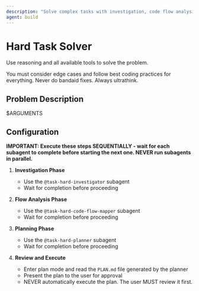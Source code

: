 ```yaml
---
description: "Solve complex tasks with investigation, code flow analysis, and planning"
agent: build
---
```


# Hard Task Solver

Use reasoning and all available tools to solve the problem.

You must consider edge cases and follow best coding practices for everything.
Never do bandaid fixes. Always ultrathink.

## Problem Description

$ARGUMENTS

## Configuration

**IMPORTANT: Execute these steps SEQUENTIALLY - wait for each subagent to complete before starting the next one. NEVER run subagents in parallel.**

1. **Investigation Phase**
   - Use the `@task-hard-investigator` subagent
   - Wait for completion before proceeding

2. **Flow Analysis Phase**
   - Use the `@task-hard-code-flow-mapper` subagent
   - Wait for completion before proceeding

3. **Planning Phase**
   - Use the `@task-hard-planner` subagent
   - Wait for completion before proceeding

4. **Review and Execute**
   - Enter plan mode and read the `PLAN.md` file generated by the planner
   - Present the plan to the user for approval
   - NEVER automatically execute the plan. The user MUST review it first.